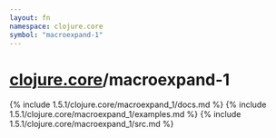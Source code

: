 ```yaml
---
layout: fn
namespace: clojure.core
symbol: "macroexpand-1"
---
```


# [clojure.core](../)/macroexpand-1

{% include 1.5.1/clojure.core/macroexpand_1/docs.md %}
{% include 1.5.1/clojure.core/macroexpand_1/examples.md %}
{% include 1.5.1/clojure.core/macroexpand_1/src.md %}

